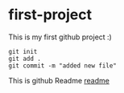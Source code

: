 # first-project
This is my first github project :)


```
git init
git add .
git commit -m "added new file"
```

This is github Readme [readme](https://github.com/LordHokage/first-project/edit/main/README.md)
